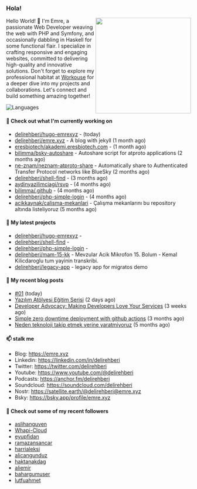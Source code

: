 <h3>Hola!</h3>
 

<img align="right" src="https://media.giphy.com/media/ZE6HYckyroMWwSp11C/giphy-downsized.gif" width="260">

Hello World! 👋 I'm Emre, a passionate Web Developer weaving the web with PHP and Symfony, and occasionally dabbling in Haskell for some functional flair. I specialize in crafting responsive and engaging websites, committed to delivering high-quality and innovative solutions. Don't forget to explore my professional habitat at [Workouse](https://workouse.com) for a deeper dive into my projects and collaborations. Let's connect and build something amazing together!

![Languages](https://github-readme-stats.vercel.app/api/top-langs/?username=delirehberi&layout=compact)

#### 👷 Check out what I'm currently working on

- [delirehberi/hugo-emrexyz](https://github.com/delirehberi/hugo-emrexyz) -  (today)
- [delirehberi/emre.xyz](https://github.com/delirehberi/emre.xyz) - A blog with jekyll (1 month ago)
- [eresbiotech/akademi.eresbiotech.com](https://github.com/eresbiotech/akademi.eresbiotech.com) -  (1 month ago)
- [bilimma/bsky-autoshare](https://github.com/bilimma/bsky-autoshare) - Autoshare script for atproto applications (2 months ago)
- [ne-znam/neznam-atproto-share](https://github.com/ne-znam/neznam-atproto-share) - Automatically share to Authenticated Transfer Protocol networks like BlueSky (2 months ago)
- [delirehberi/shell-find](https://github.com/delirehberi/shell-find) -  (3 months ago)
- [aydinyazilimciagi/rsvp](https://github.com/aydinyazilimciagi/rsvp) -  (4 months ago)
- [bilimma/.github](https://github.com/bilimma/.github) -  (4 months ago)
- [delirehberi/php-simple-login](https://github.com/delirehberi/php-simple-login) -  (4 months ago)
- [acikkaynak/calisma-mekanlari](https://github.com/acikkaynak/calisma-mekanlari) - Çalışma mekanlarını bu repository altında listeliyoruz (5 months ago)

#### 🌱 My latest projects

- [delirehberi/hugo-emrexyz](https://github.com/delirehberi/hugo-emrexyz) - 
- [delirehberi/shell-find](https://github.com/delirehberi/shell-find) - 
- [delirehberi/php-simple-login](https://github.com/delirehberi/php-simple-login) - 
- [delirehberi/mam-15-kk](https://github.com/delirehberi/mam-15-kk) - Mevzular Acik Mikrofon 15. Bolum - Kemal Kilicdaroglu tum yayinin transkribi. 
- [delirehberi/legacy-app](https://github.com/delirehberi/legacy-app) - legacy app for migratos demo

#### 📜 My recent blog posts 

- [#01](https://emre.xyz/til/01/) (today)
- [Yazılım Atölyesi Eğitim Serisi](https://emre.xyz/posts/yazilim-atolyesi/) (2 days ago)
- [Developer Advocacy: Making Developers Love Your Services](https://emre.xyz/posts/developer-advocacy-making-developers-love-your-services/) (3 weeks ago)
- [Simple zero downtime deployment with github actions](https://emre.xyz/posts/simple-zero-downtime-deployment-with-github-actions/) (3 months ago)
- [Neden teknoloji takip etmek yerine yaratmiyoruz](https://emre.xyz/posts/neden-teknoloji-takip-etmek-yerine-yaratmiyoruz/) (5 months ago) 

#### 📫 stalk me

- Blog: https://emre.xyz 
- Linkedin: https://linkedin.com/in/delirehberi
- Twitter: https://twitter.com/delirehberi
- Youtube: https://www.youtube.com/@delirehberi
- Podcasts: https://anchor.fm/delirehberi
- Soundcloud: https://soundcloud.com/delirehberi
- Nostr: https://satellite.earth/@delirehberi@emre.xyz
- Bsky: https://bsky.app/profile/emre.xyz


#### 👯 Check out some of my recent followers

- [aslihanguven](https://github.com/aslihanguven)
- [Whapi-Cloud](https://github.com/Whapi-Cloud)
- [eyupfidan](https://github.com/eyupfidan)
- [ramazansancar](https://github.com/ramazansancar)
- [harrialeksi](https://github.com/harrialeksi)
- [alicangunduz](https://github.com/alicangunduz)
- [haktanakdag](https://github.com/haktanakdag)
- [aliemir](https://github.com/aliemir)
- [bahargumuser](https://github.com/bahargumuser)
- [lutfuahmet](https://github.com/lutfuahmet)




